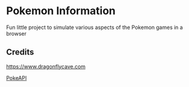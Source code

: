 # Pokemon Information

Fun little project to simulate various aspects of the Pokemon games in a browser

## Credits
https://www.dragonflycave.com

[PokeAPI](https://pokeapi.co/)
